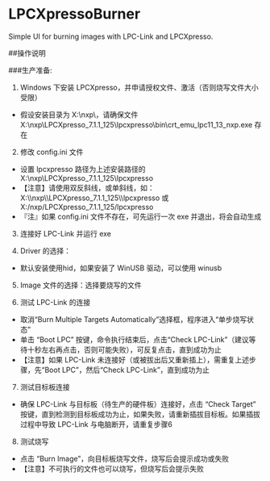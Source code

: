 LPCXpressoBurner
================

Simple UI for burning images with LPC-Link and LPCXpresso.

##操作说明

###生产准备:

 1. Windows 下安装 LPCXpresso，并申请授权文件、激活（否则烧写文件大小受限）
  * 假设安装目录为 X:\nxp\，请确保文件 X:\nxp\LPCXpresso_7.1.1_125\lpcxpresso\bin\crt_emu_lpc11_13_nxp.exe 存在

 2. 修改 config.ini 文件
  * 设置 lpcxpresso 路径为上述安装路径的 X:\nxp\LPCXpresso_7.1.1_125\lpcxpresso
  * 【注意】请使用双反斜线，或单斜线，如： X:\\\\nxp\\\\LPCXpresso_7.1.1_125\\\\lpcxpresso 或 X:/nxp/LPCXpresso_7.1.1_125/lpcxpresso
  * 『注』如果 config.ini 文件不存在，可先运行一次 exe 并退出，将会自动生成

 3. 连接好 LPC-Link 并运行 exe

 4. Driver 的选择：
  * 默认安装使用hid，如果安装了 WinUSB 驱动，可以使用 winusb

 5. Image 文件的选择：选择要烧写的文件

 6. 测试 LPC-Link 的连接
  * 取消“Burn Multiple Targets Automatically”选择框，程序进入“单步烧写状态”
  * 单击 “Boot LPC” 按键，命令执行结束后，点击“Check LPC-Link”（建议等待十秒左右再点击，否则可能失败），可反复点击，直到成功为止
  * 【注意】如果 LPC-Link 未连接好（或被拔出后又重新插上），需重复上述步骤，先“Boot LPC”，然后“Check LPC-Link”，直到成功为止

 7. 测试目标板连接
  * 确保 LPC-Link 与目标板（待生产的硬件板）连接好，点击 “Check Target” 按键，直到检测到目标板成功为止，如果失败，请重新插拔目标板。如果插拔过程中导致 LPC-Link 与电脑断开，请重复步骤6

 8. 测试烧写
  * 点击 “Burn Image”，向目标板烧写文件，烧写后会提示成功或失败
  * 【注意】不可执行的文件也可以烧写，但烧写后会提示失败

